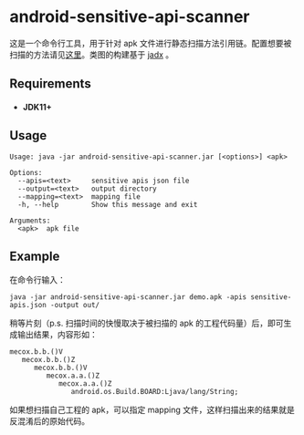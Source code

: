 # android-sensitive-api-scanner

这是一个命令行工具，用于针对 apk 文件进行静态扫描方法引用链。配置想要被扫描的方法请见[这里](https://github.com/porum/android-sensitive-api-scanner/blob/master/scanner/src/test/resources/sensitive-api.json)。类图的构建基于 [jadx](https://github.com/skylot/jadx) 。

## Requirements

- #### JDK11+

## Usage
```
Usage: java -jar android-sensitive-api-scanner.jar [<options>] <apk>

Options:
  --apis=<text>     sensitive apis json file
  --output=<text>   output directory
  --mapping=<text>  mapping file
  -h, --help        Show this message and exit

Arguments:
  <apk>  apk file
```

## Example

在命令行输入：

```shell
java -jar android-sensitive-api-scanner.jar demo.apk -apis sensitive-apis.json -output out/
```

稍等片刻（p.s. 扫描时间的快慢取决于被扫描的 apk 的工程代码量）后，即可生成输出结果，内容形如：

```
mecox.b.b.()V
   mecox.b.b.()Z
      mecox.b.b.()V
         mecox.a.a.()Z
            mecox.a.a.()Z
               android.os.Build.BOARD:Ljava/lang/String;
```

如果想扫描自己工程的 apk，可以指定 mapping 文件，这样扫描出来的结果就是反混淆后的原始代码。
